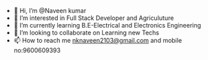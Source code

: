 - 👋 Hi, I’m @Naveen kumar
- 👀 I’m interested in Full Stack Developer and Agriculuture 
- 🌱 I’m currently learning B.E-Electrical and Electronics Engineering
- 💞️ I’m looking to collaborate on Learning new Techs
- 📫 How to reach me nknaveen2103@gmail.com and  mobile no:9600609393

<!---
naveen2103/naveen2103 is a ✨ special ✨ repository because its `README.md` (this file) appears on your GitHub profile.
You can click the Preview link to take a look at your changes.
--->
